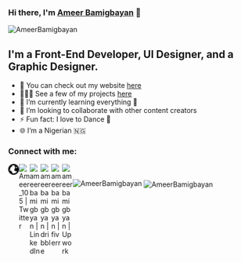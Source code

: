 ### Hi there, I'm [Ameer Bamigbayan][website] 👋

<p align="left"> <img src="https://komarev.com/ghpvc/?username=AmeerBamigbayan&label=Profile%20views&color=0e75b6&style=flat" alt="AmeerBamigbayan" /> </p>


## I'm a Front-End Developer, UI Designer, and a Graphic Designer.

- 🔭 You can check out my website [here](https://ameerbamigbayan.com.ng/)
- 👨🏾‍💻 See a few of my projects [here](https://ameerbamigbayan.com.ng/projects)
- 🌱 I’m currently learning everything 🤣
- 👯 I’m looking to collaborate with other content creators
- ⚡ Fun fact: I love to Dance 🕺
- 🌐 I’m a Nigerian 🇳🇬

### Connect with me:

[<img align="left" alt="ameerbamigbayan.com.ng" width="22px" src="https://raw.githubusercontent.com/iconic/open-iconic/master/svg/globe.svg" />][website]
[<img align="left" alt="Ameer_105 | Twitter" width="22px" src="https://cdn.jsdelivr.net/npm/simple-icons@v3/icons/twitter.svg" />][twitter]
[<img align="left" alt="ameerbamigbyan | LinkedIn" width="22px" src="https://img.icons8.com/bubbles/50/000000/linkedin.png" />][linkedin]
[<img align="left" alt="ameerbamigbyan | dribble" width="22px" src="https://raw.githubusercontent.com/rahuldkjain/github-profile-readme-generator/master/src/images/icons/Social/dribbble.svg" />][dribbble]
[<img align="left" alt="ameerbamigbyan | fiverr" width="22px" src="https://cdn.jsdelivr.net/npm/simple-icons@v3/icons/fiverr.svg" />][fiverr]
[<img align="left" alt="ameerbamigbyan | Upwork" width="22px" src="https://cdn.jsdelivr.net/npm/simple-icons@v3/icons/upwork.svg" />][upwork]
<br />




  <p><img align="left" src="https://github-readme-stats.vercel.app/api/top-langs?username=AmeerBamigbayan&show_icons=true&locale=en&layout=compact" alt="AmeerBamigbayan" /></p>

<p>&nbsp;<img align="center" src="https://github-readme-stats.vercel.app/api?username=AmeerBamigbayan&show_icons=true&locale=en" alt="AmeerBamigbayan" /></p>

[website]: https://ameerbamigbayan.com.ng/
[twitter]: https://www.twitter.com/ameer_105/
[linkedin]: https://www.linkedin.com/in/ameer-bamigbayan-50722b206/
[dribbble]: https://dribbble.com/AmeerBamigbayan
[fiverr]: https://www.fiverr.com/ameerdamilola?public_mode=true
[upwork]: https://www.upwork.com/freelancers/~018e4a266da3c6f995
